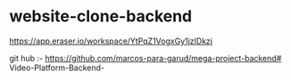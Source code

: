 # website-clone-backend
   https://app.eraser.io/workspace/YtPqZ1VogxGy1jzIDkzj



   git hub :-  https://github.com/marcos-para-garud/mega-project-backend# Video-Platform-Backend-
